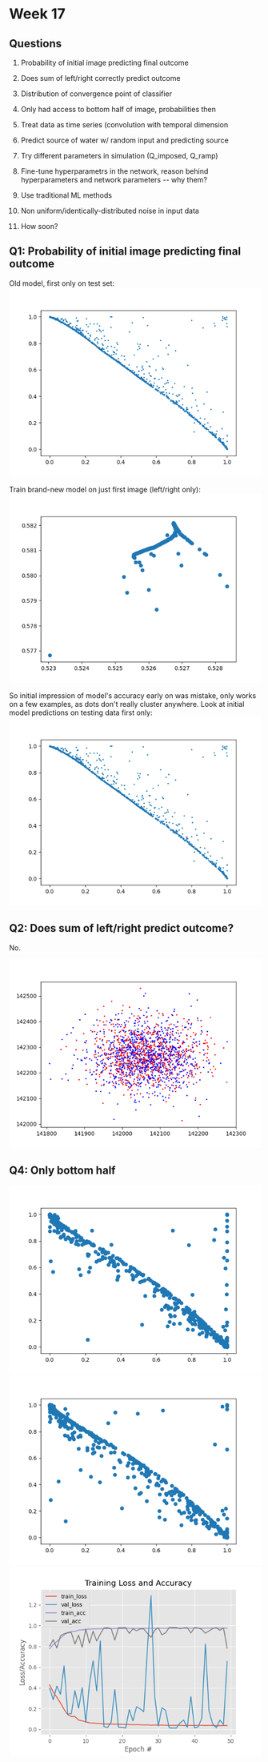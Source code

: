 # Week 17

## Questions

1. Probability of initial image predicting final outcome
2. Does sum of left/right correctly predict outcome
3. Distribution of convergence point of classifier
4. Only had access to bottom half of image, probabilities then
5. Treat data as time series (convolution with temporal dimension
6. Predict source of water w/ random input and predicting source
7. Try different parameters in simulation (Q_imposed, Q_ramp)
8. Fine-tune hyperparametrs in the network, reason behind hyperparameters
   and network parameters -- why them?
9. Use traditional ML methods
10. Non uniform/identically-distributed noise in input data

11. How soon?


## Q1: Probability of initial image predicting final outcome

Old model, first only on test set:
![](../figs/cnn-all/scatter-test-first-only.png)

Train brand-new model on just first image (left/right only):
![](../figs/cnn-first-only/scatter-2001-2500.png)

So initial impression of model's accuracy early on was mistake, only works on
a few examples, as dots don't really cluster anywhere. Look at initial model
predictions on testing data first only:
![](../figs/cnn-all/scatter-test-first-only.png)

## Q2: Does sum of left/right predict outcome?

No.

![](../figs/step1-lr-distribution.png)

## Q4: Only bottom half

![](../figs/cnn-bottom-half/first-only.png)
![](../figs/cnn-bottom-half/last-only.png)
![](../figs/cnn-bottom-half/training-acc.png)
